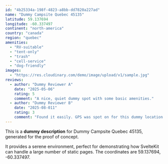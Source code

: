 ```yaml
---
id: "4b25334a-198f-4823-a8bb-dd7820a227ad"
name: "Dummy Campsite Quebec 45135"
latitude: 59.137694
longitude: -60.337497
continent: "north-america"
country: "canada"
region: "quebec"
amenities:
  - "RV-suitable"
  - "tent-only"
  - "trash"
  - "cell-service"
  - "dog-friendly"
images:
  - "https://res.cloudinary.com/demo/image/upload/v1/sample.jpg"
reviews:
  - author: "Dummy Reviewer A"
    date: "2025-05-06"
    rating: 5
    comment: "A nice, quiet dummy spot with some basic amenities."
  - author: "Dummy Reviewer B"
    date: "2025-08-011"
    rating: 3
    comment: "Found it easily. GPS was spot on for this dummy location."
---
```


This is a **dummy description** for Dummy Campsite Quebec 45135, generated for the proof of concept.

It provides a serene environment, perfect for demonstrating how SvelteKit can handle a large number of static pages. The coordinates are 59.137694, -60.337497.
